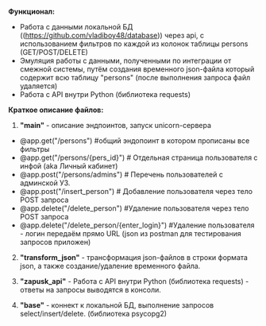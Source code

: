 **Функционал:**
- Работа с данными локальной БД ((https://github.com/vladiboy48/database)) через api, с использованием фильтров по каждой из колонок таблицы persons (GET/POST/DELETE)
- Эмуляция работы с данными, полученными по интеграции от смежной системы, путём создания временного json-файла который содержит всю таблицу "persons" (после выполнения запроса файл удаляется)
- Работа с API внутри Python (библиотека requests)

**Краткое описание файлов:**

1. **"main"** - описание эндпоинтов, запуск unicorn-сервера 
- @app.get("/persons") #общий эндопоинт в котором прописаны все фильтры
- @app.get("/persons/{pers_id}")  # Отдельная страница пользователя с инфой (aka Личный кабинет)
- @app.post("/persons/admins")  # Перечень пользователей с админской УЗ.
- @app.post("/insert_person") # Добавление пользователя через тело POST запроса
- @app.delete("/delete_person") #Удаление пользователя через тело POST запроса
- @app.delete("/delete_person/{enter_login}") #Удаление пользователя - логин передаём прямо URL
  (json из postman для тестирования запросов приложен)
  
2. **"transform_json"**  - трансформация json-файлов в строки формата json, а также создание/удаление временного файла.
   
3. **"zapusk_api"** - Работа с API внутри Python (библиотека requests) - ответы на запросы выводятся в консоли.
   
4. **"base"** - коннект к локальной БД, выполнение запросов select/insert/delete. (библиотека psycopg2)
  
